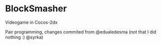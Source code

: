 # BlockSmasher
Videogame in Cocos-2dx

Pair programming, changes commited from @edualedesma
(not that I did nothing :) @syrka) 